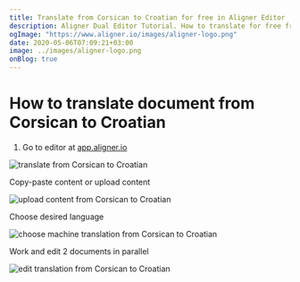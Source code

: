 ```yaml
---
title: Translate from Corsican to Croatian for free in Aligner Editor
description: Aligner Dual Editor Tutorial. How to translate for free from Corsican to Croatian. Aligner is multilingual document management platform. 
ogImage: "https://www.aligner.io/images/aligner-logo.png"
date: 2020-05-06T07:09:21+03:00
image: ../images/aligner-logo.png
onBlog: true
---
```


# How to translate document from Corsican to Croatian

1. Go to editor at [app.aligner.io](https://app.aligner.io "Aligner App web page")

![translate from Corsican to Croatian](../aligner-blank-editor.png "translate from Corsican to Croatian")

Copy-paste content or upload content

![upload content from Corsican to Croatian](../aligner-uploaded-document.png "upload content from Corsican to Croatian")

Choose desired language

![choose machine translation from Corsican to Croatian](../aligner-language-dropdown.png "choose machine translation from Corsican to Croatian")

Work and edit 2 documents in parallel

![edit translation from Corsican to Croatian](../aligner-double-sitded-editor.png "edit translation from Corsican to Croatian")


